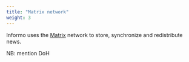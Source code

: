 ```yaml
---
title: "Matrix network"
weight: 3
---
```



Informo uses the [Matrix](https://matrix.org) network to store, synchronize and redistribute news.

NB: mention DoH
